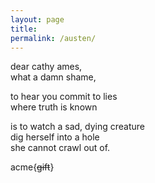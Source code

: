 ```yaml
---
layout: page
title:  
permalink: /austen/
---
```


dear cathy ames,  
what a damn shame,  

to hear you commit to lies  
where truth is known  

is to watch a sad, dying creature  
dig herself into a hole  
she cannot crawl out of.  

acme{<del>gift</del>}
